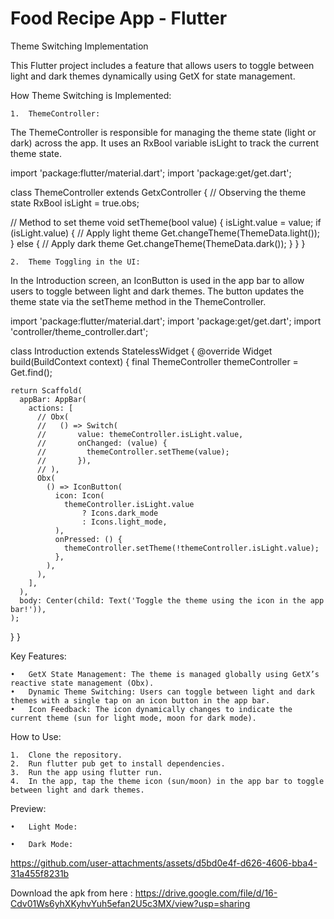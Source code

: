 
# Food Recipe App - Flutter

Theme Switching Implementation

This Flutter project includes a feature that allows users to toggle between light and dark themes dynamically using GetX for state management.

How Theme Switching is Implemented:

	1.	ThemeController:
The ThemeController is responsible for managing the theme state (light or dark) across the app. It uses an RxBool variable isLight to track the current theme state.

import 'package:flutter/material.dart';
import 'package:get/get.dart';

class ThemeController extends GetxController {
  // Observing the theme state
  RxBool isLight = true.obs;

  // Method to set theme
  void setTheme(bool value) {
    isLight.value = value;
    if (isLight.value) {
      // Apply light theme
      Get.changeTheme(ThemeData.light());
    } else {
      // Apply dark theme
      Get.changeTheme(ThemeData.dark());
    }
  }
}


	2.	Theme Toggling in the UI:
In the Introduction screen, an IconButton is used in the app bar to allow users to toggle between light and dark themes. The button updates the theme state via the setTheme method in the ThemeController.

import 'package:flutter/material.dart';
import 'package:get/get.dart';
import 'controller/theme_controller.dart';

class Introduction extends StatelessWidget {
  @override
  Widget build(BuildContext context) {
    final ThemeController themeController = Get.find<ThemeController>();

    return Scaffold(
      appBar: AppBar(
        actions: [
          // Obx(
          //   () => Switch(
          //       value: themeController.isLight.value,
          //       onChanged: (value) {
          //         themeController.setTheme(value);
          //       }),
          // ),
          Obx(
            () => IconButton(
              icon: Icon(
                themeController.isLight.value
                    ? Icons.dark_mode
                    : Icons.light_mode,
              ),
              onPressed: () {
                themeController.setTheme(!themeController.isLight.value);
              },
            ),
          ),
        ],
      ),
      body: Center(child: Text('Toggle the theme using the icon in the app bar!')),
    );
  }
}



Key Features:

	•	GetX State Management: The theme is managed globally using GetX’s reactive state management (Obx).
	•	Dynamic Theme Switching: Users can toggle between light and dark themes with a single tap on an icon button in the app bar.
	•	Icon Feedback: The icon dynamically changes to indicate the current theme (sun for light mode, moon for dark mode).

How to Use:

	1.	Clone the repository.
	2.	Run flutter pub get to install dependencies.
	3.	Run the app using flutter run.
	4.	In the app, tap the theme icon (sun/moon) in the app bar to toggle between light and dark themes.

Preview:

	•	Light Mode: 

	•	Dark Mode: 




https://github.com/user-attachments/assets/d5bd0e4f-d626-4606-bba4-31a455f8231b


Download the apk from here : https://drive.google.com/file/d/16-Cdv01Ws6yhXKyhvYuh5efan2U5c3MX/view?usp=sharing


